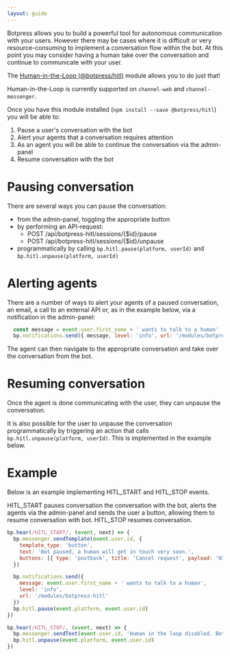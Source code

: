 ```yaml
---
layout: guide
---
```


Botpress allows you to build a powerful tool for autonomous communication with your users.
However there may be cases where it is difficult or very resource-consuming to implement a conversation flow within the bot. At this point you may consider having a human take over the conversation and continue to communicate with your user.

The [Human-in-the-Loop (@botpress/hitl)](https://github.com/botpress/botpress/tree/master/packages/botpress-hitl) module allows you to do just that!

Human-in-the-Loop is currently supported on `channel-web` and `channel-messenger`.

Once you have this module installed (`npm install --save @botpress/hitl`) you will be able to:

1. Pause a user's conversation with the bot
2. Alert your agents that a conversation requires attention
3. As an agent you will be able to continue the conversation via the admin-panel
4. Resume conversation with the bot

# Pausing conversation

There are several ways you can pause the conversation:
- from the admin-panel, toggling the appropriate button
- by performing an API-request:
  - POST /api/botpress-hitl/sessions/{$id}/pause
  - POST /api/botpress-hitl/sessions/{$id}/unpause
- programmatically by calling `bp.hitl.pause(platform, userId)` and `bp.hitl.unpause(platform, userId)`

# Alerting agents

There are a number of ways to alert your agents of a paused conversation, an email, a call to an external API or, as in the example below, via a notification in the admin-panel:

```js
  const message = event.user.first_name + ' wants to talk to a human'
  bp.notifications.send({ message, level: 'info', url: '/modules/botpress-hitl' })
```

The agent can then navigate to the appropriate conversation and take over the conversation from the bot.

# Resuming conversation

Once the agent is done communicating with the user, they can unpause the conversation.

It is also possible for the user to unpause the conversation programmatically by triggering an action that calls `bp.hitl.unpause(platform, userId)`. This is implemented in the example below.

# Example

Below is an example implementing HITL_START and HITL_STOP events.

HITL_START pauses conversation the conversation with the bot, alerts the agents via the admin-panel and sends the user a button, allowing them to resume conversation with bot. HITL_STOP resumes conversation.

```js
bp.hear(/HITL_START/, (event, next) => {
  bp.messenger.sendTemplate(event.user.id, {
    template_type: 'button',
    text: 'Bot paused, a human will get in touch very soon.',
    buttons: [{ type: 'postback', title: 'Cancel request', payload: 'HITL_STOP' }]
  })

  bp.notifications.send({
    message: event.user.first_name + ' wants to talk to a human',
    level: 'info',
    url: '/modules/botpress-hitl'
  })
  bp.hitl.pause(event.platform, event.user.id)
})

bp.hear(/HITL_STOP/, (event, next) => {
  bp.messenger.sendText(event.user.id, 'Human in the loop disabled. Bot resumed.')
  bp.hitl.unpause(event.platform, event.user.id)
})
```

